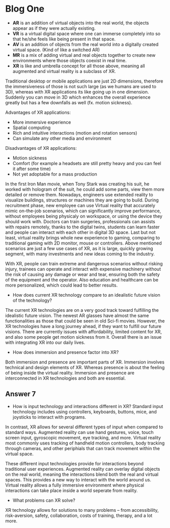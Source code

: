# Blog One
<!--What is AR/VR/AV/MR/XR and how do the terminologies compare?-->
- **AR** is an addition of virtual objects into the real world, the objects appear as if they were actually existing.
- **VR** is a virtual digital space where one can immerse completely into so that he/she feels like being present in that space.
-  **AV** is an addition of objects from the real world into a digitally created virtual space. (Kind of like a switched AR)
- **MR** is a mix of adding virtual and real objects together to create new environments where those objects coexist in real time.
- **XR** is like and umbrella concept for all those above, meaning all augmented and virtual reality is a subclass of XR.

<!--How do XR applications compare to traditional desktop and mobile applications? Advantages/disadvantages?-->
Traditional desktop or mobile applications are just 2D dimensions, therefore the immersiveness of those is not such large (as we humans are used to 3D), whereas with XR applications its like going up in one dimension. Suddenly you can move in 3D which enhances the overall experience greatly but has a few downfalls as well (fx. motion sickness).

Advantages of XR applications:
- More immersive experience
- Spatial computing
- Rich and intuitive interactions (motion and rotation sensors)
- Can simulate any other media and environment

Disadvantages of XR applications:
- Motion sickness
- Comfort (for example a headsets are still pretty heavy and you can feel it after some time)
- Not yet adoptable for a mass production

In the first Iron Man movie, when Tony Stark was creating his suit, he worked with hologram of the suit, he could add some parts, view them more detailed or remove them. Nowadays, engineers use extended reality to visualize buildings, structures or machines they are going to build. During recruitment phase, new employee can use Virtual reality that accurately mimic on-the-job scenarios, which can significantly improve performance, without employees being physicaly on workspace, or using the device they should work with. Doctors can train surgeries, professionals can assists with repairs remotely, thanks to the digital twins, students can learn faster and people can interact with each other in digital 3D space. Last but not least, virtual reality brings whole new experience to gaming, comparing to traditional gaming with 2D monitor, mouse or controllers. 
Above mentioned scenarios are just a few use cases of XR, as it is large, quickly growing segment, with many investments and new ideas coming to the industry. 

With XR, people can train extreme and dangerous scenarios without risking injury, trainees can operate and interact with expensive machinery without the risk of causing any damage or wear and tear, ensuring both the safety of the equipment and the operator. Also education and healthcare can be more personalized, which could lead to better results.

- How does current XR technology compare to an idealistic future vision of the technology?

The current XR technologies are on a very good track toward fulfilling the idealistic future vision. The newest AR glasses have almost the same functionalities as those that could be seen in old Sci-fi movies. However, the XR technologies have a long journey ahead, if they want to fulfill our future visions. There are currently issues with affordability, limited content for XR, and also some people get motion sickness from it. Overall there is an issue with integrating XR into our daily lives.

- How does immersion and presence factor into XR?

Both immersion and presence are important parts of XR. Immersion involves technical and design elements of XR. Whereas presence is about the feeling of being inside the virtual reality. Immersion and presence are interconnected in XR technologies and both are essential.

## Answer 7
- How is input technology and interactions different in XR?
Standard input technology includes using controllers, keyboards, buttons, mice, and joysticks to interact with programs. 

In contrast, XR allows for several different types of input when compared to standard ways. Augmented reality can use hand gestures, voice, touch screen input, gyroscopic movement, eye tracking, and more. Virtual reality most commonly uses tracking of handheld motion controllers, body tracking through cameras, and other periphials that can track movement within the virtual space. 

These different input technologies provide for interactions beyond traditional user experiences. Augmented reality can overlay digital objects on the real world, meaning the interactions blend both the real and virtual spaces. This provides a new way to interact with the world around us. Virtual reality allows a fully immersive environment where physical interactions can take place inside a world seperate from reality.

- What problems can XR solve?

XR technology allows for solutions to many problems – from accessibility, risk-aversion, safety, collaboration, costs of training, therapy, and a lot more. 
